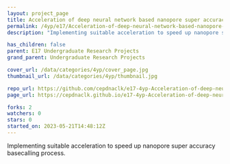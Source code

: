 ```yaml
---
layout: project_page
title: Acceleration of deep neural network based nanopore super accuracy basecalling
permalink: /4yp/e17/Acceleration-of-deep-neural-network-based-nanopore-super-accuracy-basecalling/
description: "Implementing suitable acceleration to speed up nanopore super accuracy basecalling process."

has_children: false
parent: E17 Undergraduate Research Projects
grand_parent: Undergraduate Research Projects

cover_url: /data/categories/4yp/cover_page.jpg
thumbnail_url: /data/categories/4yp/thumbnail.jpg

repo_url: https://github.com/cepdnaclk/e17-4yp-Acceleration-of-deep-neural-network-based-nanopore-super-accuracy-basecalling
page_url: https://cepdnaclk.github.io/e17-4yp-Acceleration-of-deep-neural-network-based-nanopore-super-accuracy-basecalling

forks: 2
watchers: 0
stars: 0
started_on: 2023-05-21T14:48:12Z
---
```

Implementing suitable acceleration to speed up nanopore super accuracy basecalling process.

